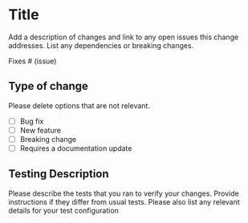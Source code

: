 # Title

Add a description of changes and link to any open issues this change addresses. List any dependencies or breaking
changes.

Fixes # (issue)

## Type of change

Please delete options that are not relevant.

- [ ] Bug fix
- [ ] New feature
- [ ] Breaking change
- [ ] Requires a documentation update

## Testing Description

Please describe the tests that you ran to verify your changes. Provide instructions if they differ from usual tests. 
Please also list any relevant details for your test configuration
